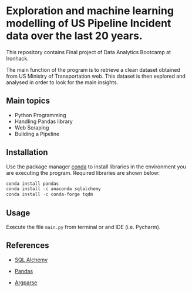 # Exploration and machine learning modelling of US Pipeline Incident data over the last 20 years. 

This repository contains Final project of Data Analytics Bootcamp at Ironhack.

The main function of the program is to retrieve a clean dataset obtained from US Ministry of Transportation web. This dataset is then explored and analysed in order to look for the main insights.

## Main topics

- Python Programming
- Handling Pandas library
- Web Scraping
- Building a Pipeline


## Installation

Use the package manager [conda](https://docs.conda.io/projects/conda/en/latest/user-guide/install/) to install libraries in the environment you are executing the program. Required libraries are shown below:

```python
conda install pandas
conda install -c anaconda sqlalchemy
conda install -c conda-forge tqdm
```

## Usage

Execute the file ```main.py``` from terminal or and IDE (i.e. Pycharm).


## References
- [SQL Alchemy](https://docs.sqlalchemy.org/en/13/intro.html)

- [Pandas](https://pandas.pydata.org/pandas-docs/stable/reference/index.html)

- [Argparse](https://docs.python.org/3.7/library/argparse.html)

